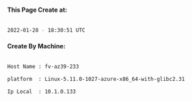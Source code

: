 
   
#### This Page Create at:

```bash

2022-01-28 - 18:30:51 UTC

```

#### Create By Machine:

```bash

Host Name : fv-az39-233

platform  : Linux-5.11.0-1027-azure-x86_64-with-glibc2.31

Ip Local  : 10.1.0.133

```

